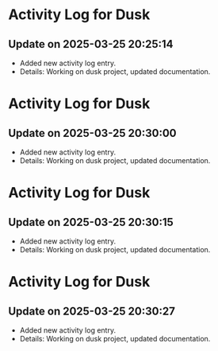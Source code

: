 # Activity Log for Dusk

## Update on 2025-03-25 20:25:14
- Added new activity log entry.
- Details: Working on dusk project, updated documentation.

# Activity Log for Dusk

## Update on 2025-03-25 20:30:00
- Added new activity log entry.
- Details: Working on dusk project, updated documentation.

# Activity Log for Dusk

## Update on 2025-03-25 20:30:15
- Added new activity log entry.
- Details: Working on dusk project, updated documentation.

# Activity Log for Dusk

## Update on 2025-03-25 20:30:27
- Added new activity log entry.
- Details: Working on dusk project, updated documentation.


